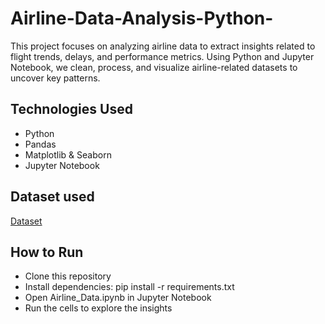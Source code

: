 # Airline-Data-Analysis-Python-
This project focuses on analyzing airline data to extract insights related to flight trends, delays, and performance metrics. Using Python and Jupyter Notebook, we clean, process, and visualize airline-related datasets to uncover key patterns.

## Technologies Used
- Python
- Pandas
- Matplotlib & Seaborn
- Jupyter Notebook

## Dataset used
<a href=https://github.com/Bharath-2112/Airline-Data-Analysis-Python-/blob/main/Airline%20data.xlsx>Dataset</a>

##  How to Run
- Clone this repository
- Install dependencies: pip install -r requirements.txt
- Open Airline_Data.ipynb in Jupyter Notebook
- Run the cells to explore the insights
